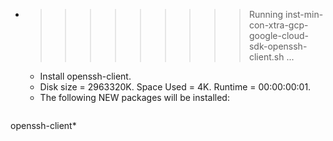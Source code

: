 * >>>>>>>>> Running inst-min-con-xtra-gcp-google-cloud-sdk-openssh-client.sh ...
  * Install openssh-client.
  * Disk size = 2963320K. Space Used = 4K. Runtime = 00:00:00:01.
  * The following NEW packages will be installed:
  ```bash
openssh-client*
  ```
